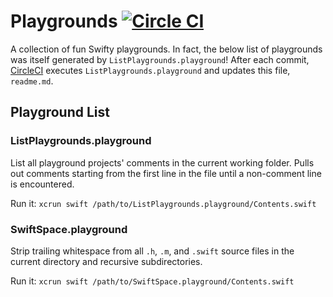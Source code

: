 # Playgrounds [![Circle CI](https://circleci.com/gh/jhersh/playgrounds.svg?style=svg)](https://circleci.com/gh/jhersh/playgrounds)

A collection of fun Swifty playgrounds. In fact, the below list of playgrounds was itself generated by `ListPlaygrounds.playground`! After each commit, [CircleCI](https://circleci.com/gh/jhersh/playgrounds) executes `ListPlaygrounds.playground` and updates this file, `readme.md`.

## Playground List
### ListPlaygrounds.playground
List all playground projects' comments in the current working folder. Pulls out comments starting from the first line in the file until a non-comment line is encountered.

Run it: `xcrun swift /path/to/ListPlaygrounds.playground/Contents.swift`

### SwiftSpace.playground
Strip trailing whitespace from all `.h`, `.m`, and `.swift` source files in the current directory and recursive subdirectories.

Run it: `xcrun swift /path/to/SwiftSpace.playground/Contents.swift`

